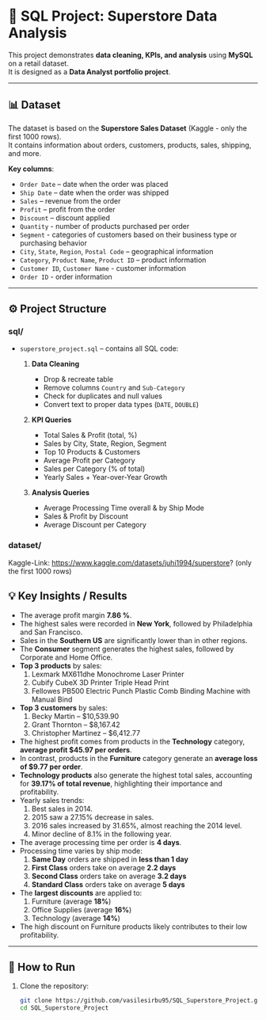 # 🛒 SQL Project: Superstore Data Analysis

This project demonstrates **data cleaning, KPIs, and analysis** using **MySQL** on a retail dataset.  
It is designed as a **Data Analyst portfolio project**.

---

## 📊 Dataset
The dataset is based on the **Superstore Sales Dataset** (Kaggle - only the first 1000 rows).  
It contains information about orders, customers, products, sales, shipping, and more.

**Key columns**:
- `Order Date` – date when the order was placed  
- `Ship Date` – date when the order was shipped  
- `Sales` – revenue from the order  
- `Profit` – profit from the order  
- `Discount` – discount applied
- `Quantity` - number of products purchased per order
- `Segment` - categories of customers based on their business type or purchasing behavior
- `City`, `State`, `Region`, `Postal Code` – geographical information  
- `Category`, `Product Name`, `Product ID` – product information
- `Customer ID`, `Customer Name` - customer information
- `Order ID` - order information

---

## ⚙️ Project Structure

### sql/
- `superstore_project.sql` – contains all SQL code:
  1. **Data Cleaning**
     - Drop & recreate table
     - Remove columns `Country` and `Sub-Category`
     - Check for duplicates and null values
     - Convert text to proper data types (`DATE`, `DOUBLE`)
     
  2. **KPI Queries**
     - Total Sales & Profit (total, %)
     - Sales by City, State, Region, Segment
     - Top 10 Products & Customers
     - Average Profit per Category
     - Sales per Category (% of total)
     - Yearly Sales + Year-over-Year Growth
  3. **Analysis Queries**
     - Average Processing Time overall & by Ship Mode
     - Sales & Profit by Discount
     - Average Discount per Category

### dataset/
Kaggle-Link: https://www.kaggle.com/datasets/juhi1994/superstore? (only the first 1000 rows)

## 💡 Key Insights / Results

- The average profit margin **7.86 %**.
- The highest sales were recorded in **New York**, followed by Philadelphia and San Francisco.
- Sales in the **Southern US** are significantly lower than in other regions.
- The **Consumer** segment generates the highest sales, followed by Corporate and Home Office.
- **Top 3 products** by sales:
    1. Lexmark MX611dhe Monochrome Laser Printer
    2. Cubify CubeX 3D Printer Triple Head Print
    3. Fellowes PB500 Electric Punch Plastic Comb Binding Machine with Manual Bind
- **Top 3 customers** by sales:
    1. Becky Martin – $10,539.90
    2. Grant Thornton – $8,167.42
    3. Christopher Martinez – $6,412.77
- The highest profit comes from products in the **Technology** category, **average profit $45.97 per orders**.
- In contrast, products in the **Furniture** category generate an **average loss of $9.77 per order**.
- **Technology products** also generate the highest total sales, accounting for **39.17% of total revenue**, highlighting their importance and profitability.
- Yearly sales trends:
    1. Best sales in 2014.
    2. 2015 saw a 27.15% decrease in sales.
    3. 2016 sales increased by 31.65%, almost reaching the 2014 level.
    4. Minor decline of 8.1% in the following year.
- The average processing time per order is **4 days**.
- Processing time varies by ship mode:
    1. **Same Day** orders are shipped in **less than 1 day**
    2. **First Class** orders take on average **2.2 days**
    3. **Second Class** orders take on average **3.2 days**
    4. **Standard Class** orders take on average **5 days**
- The **largest discounts** are applied to:
    1. Furniture (average **18%**)
    2. Office Supplies (average **16%**)
    3. Technology (average **14%**)
- The high discount on Furniture products likely contributes to their low profitability.

---

## 🚀 How to Run

1. Clone the repository:
   ```bash
   git clone https://github.com/vasilesirbu95/SQL_Superstore_Project.git
   cd SQL_Superstore_Project
